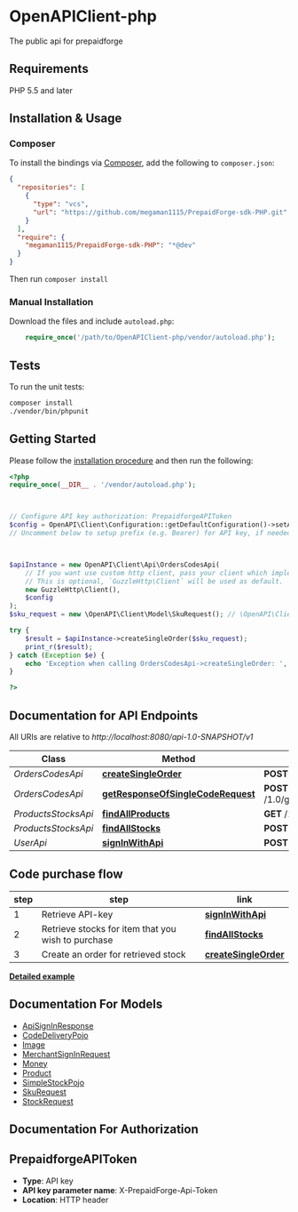 # OpenAPIClient-php

The public api for prepaidforge

## Requirements

PHP 5.5 and later

## Installation & Usage

### Composer

To install the bindings via [Composer](http://getcomposer.org/), add the following to `composer.json`:

```json
{
  "repositories": [
    {
      "type": "vcs",
      "url": "https://github.com/megaman1115/PrepaidForge-sdk-PHP.git"
    }
  ],
  "require": {
    "megaman1115/PrepaidForge-sdk-PHP": "*@dev"
  }
}
```

Then run `composer install`

### Manual Installation

Download the files and include `autoload.php`:

```php
    require_once('/path/to/OpenAPIClient-php/vendor/autoload.php');
```

## Tests

To run the unit tests:

```bash
composer install
./vendor/bin/phpunit
```

## Getting Started

Please follow the [installation procedure](#installation--usage) and then run the following:

```php
<?php
require_once(__DIR__ . '/vendor/autoload.php');



// Configure API key authorization: PrepaidforgeAPIToken
$config = OpenAPI\Client\Configuration::getDefaultConfiguration()->setApiKey('X-PrepaidForge-Api-Token', 'YOUR_API_KEY');
// Uncomment below to setup prefix (e.g. Bearer) for API key, if needed



$apiInstance = new OpenAPI\Client\Api\OrdersCodesApi(
    // If you want use custom http client, pass your client which implements `GuzzleHttp\ClientInterface`.
    // This is optional, `GuzzleHttp\Client` will be used as default.
    new GuzzleHttp\Client(),
    $config
);
$sku_request = new \OpenAPI\Client\Model\SkuRequest(); // \OpenAPI\Client\Model\SkuRequest | 

try {
    $result = $apiInstance->createSingleOrder($sku_request);
    print_r($result);
} catch (Exception $e) {
    echo 'Exception when calling OrdersCodesApi->createSingleOrder: ', $e->getMessage(), PHP_EOL;
}

?>
```



## Documentation for API Endpoints

All URIs are relative to *http://localhost:8080/api-1.0-SNAPSHOT/v1*

Class | Method | HTTP request | Description
------------ | ------------- | ------------- | -------------
*OrdersCodesApi* | [**createSingleOrder**](docs/Api/OrdersCodesApi.md#createsingleorder) | **POST** /1.0/createOrder | 
*OrdersCodesApi* | [**getResponseOfSingleCodeRequest**](docs/Api/OrdersCodesApi.md#getresponseofsinglecoderequest) | **POST** /1.0/getResponseOfSingleCodeRequest | 
*ProductsStocksApi* | [**findAllProducts**](docs/Api/ProductsStocksApi.md#findallproducts) | **GET** /1.0/findAllProducts | 
*ProductsStocksApi* | [**findAllStocks**](docs/Api/ProductsStocksApi.md#findallstocks) | **POST** /1.0/findStocks | 
*UserApi* | [**signInWithApi**](docs/Api/UserApi.md#signinwithapi) | **POST** /1.0/signInWithApi | 

## Code purchase flow

step | step | link 
------------ | ------------- | ------------- 
1 | Retrieve API-key | [**signInWithApi**](docs/Api/UserApi.md#signinwithapi) |
2 | Retrieve stocks for item that you wish to purchase | [**findAllStocks**](docs/Api/ProductsStocksApi.md#findallstocks) |
3 | Create an order for retrieved stock | [**createSingleOrder**](docs/Api/OrdersCodesApi.md#createsingleorder) |


[**Detailed example**](docs/integration.md)



## Documentation For Models

 - [ApiSignInResponse](docs/Model/ApiSignInResponse.md)
 - [CodeDeliveryPojo](docs/Model/CodeDeliveryPojo.md)
 - [Image](docs/Model/Image.md)
 - [MerchantSignInRequest](docs/Model/MerchantSignInRequest.md)
 - [Money](docs/Model/Money.md)
 - [Product](docs/Model/Product.md)
 - [SimpleStockPojo](docs/Model/SimpleStockPojo.md)
 - [SkuRequest](docs/Model/SkuRequest.md)
 - [StockRequest](docs/Model/StockRequest.md)


## Documentation For Authorization



## PrepaidforgeAPIToken


- **Type**: API key
- **API key parameter name**: X-PrepaidForge-Api-Token
- **Location**: HTTP header


